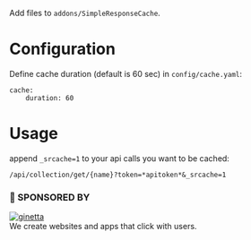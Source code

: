 Add files to `addons/SimpleResponseCache`.

# Configuration

Define cache duration (default is 60 sec) in `config/cache.yaml`:

```
cache:
    duration: 60
```

# Usage

append `_srcache=1` to your api calls you want to be cached:

```
/api/collection/get/{name}?token=*apitoken*&_srcache=1
```


### 💐 SPONSORED BY

[![ginetta](https://user-images.githubusercontent.com/321047/29219315-f1594924-7eb7-11e7-9d58-4dcf3f0ad6d6.png)](https://www.ginetta.net)<br>
We create websites and apps that click with users.
